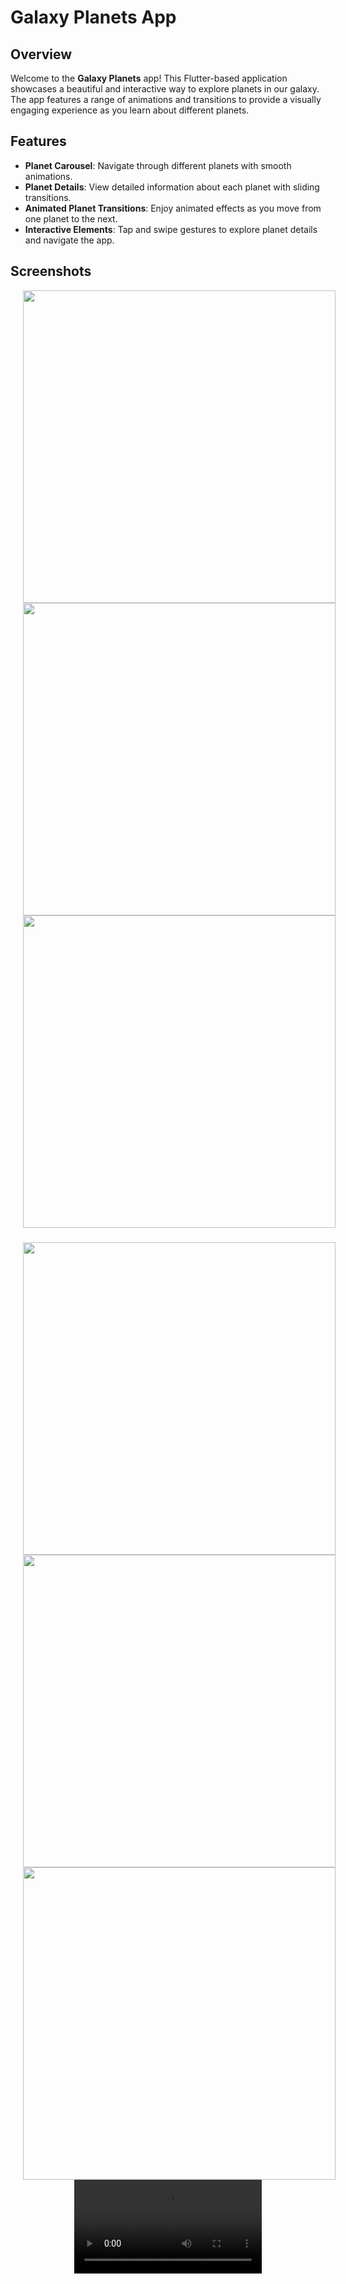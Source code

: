 # Galaxy Planets App

## Overview

Welcome to the **Galaxy Planets** app! This Flutter-based application showcases a beautiful and interactive way to explore planets in our galaxy. The app features a range of animations and transitions to provide a visually engaging experience as you learn about different planets.

## Features

- **Planet Carousel**: Navigate through different planets with smooth animations.
- **Planet Details**: View detailed information about each planet with sliding transitions.
- **Animated Planet Transitions**: Enjoy animated effects as you move from one planet to the next.
- **Interactive Elements**: Tap and swipe gestures to explore planet details and navigate the app.

## Screenshots
<div align="center">
<img src="https://github.com/user-attachments/assets/82a3de1b-6035-452c-8c71-1be83041f0bf" height="500px" hspace=20 ></img>
<img src="https://github.com/user-attachments/assets/d62e8499-28e0-47d4-b33a-94b5e0693210" height="500px" hspace=20></img>
  <img src="https://github.com/user-attachments/assets/30ae5d68-dc3c-4a03-8385-03b49e629d90" height="500px" hspace=20></img>
 
</div>

###

<div align="center">
<img src="https://github.com/user-attachments/assets/7e2e9e83-8414-4892-9c33-581c3cee5fae" height="500px" hspace=20></img>
<img src="https://github.com/user-attachments/assets/a8f13ee5-68e8-44ae-94c3-8ea3653edcc0" height="500px" hspace=20></img>
  <img src="https://github.com/user-attachments/assets/7bb7cf38-9d57-401c-b521-15d16a8ddc24" height="500px" hspace=20></img>
  <video src="https://github.com/user-attachments/assets/a01da9e4-a285-42f4-89a2-3ff95ec2d011">
</div>
    
    









